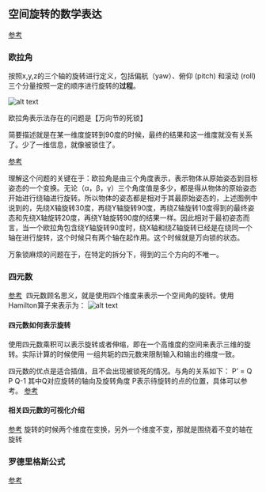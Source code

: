 ## 空间旋转的数学表达
[参考](https://blog.csdn.net/rubikboy/article/details/104662747)


### 欧拉角

按照x,y,z的三个轴的旋转进行定义，包括偏航（yaw）、俯仰 (pitch) 和滚动 (roll) 三个分量按照一定的顺序进行旋转的**过程**。

![alt text](https://github.com/[username]/[reponame]/blob/[branch]/image.jpg?raw=true)

欧拉角表示法存在的问题是【万向节的死锁】


简要描述就是在某一维度旋转到90度的时候，最终的结果和这一维度就没有关系了。少了一维信息，就像被锁住了。

[参考](https://zhuanlan.zhihu.com/p/346718090)

理解这个问题的关键在于：欧拉角是由三个角度表示，表示物体从原始姿态到目标姿态的一个变换。无论（α，β，γ）三个角度值是多少，都是得从物体的原始姿态开始进行绕轴进行旋转。所以物体的姿态都是相对于其最原始姿态的，上述图例中说到的，先绕X轴旋转30度，再绕Y轴旋转90度，再绕Z轴旋转10度得到的最终姿态和先绕X轴旋转20度，再绕Y轴旋转90度的结果一样。因此相对于最初姿态而言，当一个欧拉角包含绕Y轴旋转90度时，绕X轴和绕Z轴旋转已经是在绕同一个轴在进行旋转，这个时候只有两个轴在起作用。这个时候就是万向锁的状态。

万象锁麻烦的问题在于，在特定的拆分下，得到的三个方向的不唯一。


### 四元数

[参考](https://www.3dgep.com/understanding-quaternions/#Introduction)
![]()
四元数顾名思义，就是使用四个维度来表示一个空间角的旋转。使用Hamilton算子来表示为：
![alt text](https://github.com/[username]/[reponame]/blob/[branch]/image.jpg?raw=true)

#### 四元数如何表示旋转
使用四元数乘积可以表示旋转或者伸缩，即在一个高维度的空间来表示三维的旋转。实际计算的时候使用 一组共轭的四元数来限制输入和输出的维度一致。

四元数的优点是适合插值，且不会出现被锁死的情况。与角的关系如下：
P’ = Q P Q-1 
其中Q对应旋转的轴向及旋转角度 P表示待旋转的点的位置，具体可以参考。
[参考](https://www.zhihu.com/topic/19594299/hot)

#### 相关四元数的可视化介绍
[参考](https://eater.net/quaternions/video/doublecover)
旋转的时候两个维度在变换，另外一个维度不变，那就是围绕着不变的轴在旋转


### 罗德里格斯公式
[参考](https://blog.csdn.net/q583956932/article/details/78933245)
